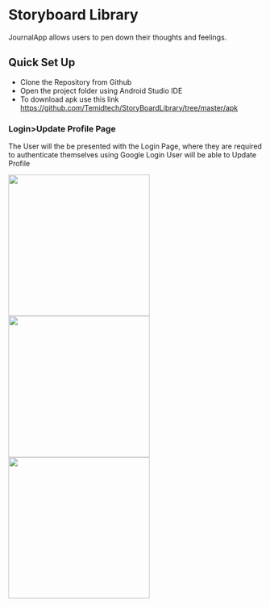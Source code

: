 
# Storyboard Library 
JournalApp allows users to pen down their thoughts and feelings.
## Quick Set Up
* Clone the Repository from Github
* Open the project folder using Android Studio IDE
* To download apk use this link https://github.com/Temidtech/StoryBoardLibrary/tree/master/apk

### Login>Update Profile Page
The User will the be presented with the Login Page, where they are required to authenticate themselves using Google Login
User will be able to Update Profile

<img src="https://github.com/Temidtech/StoryBoardLibrary/blob/master/screenshots/storyboard.gif" width="280"/>   <img src="https://github.com/Temidtech/StoryBoardLibrary/blob/master/screenshots/Screenshot_1532004717.png" width="280"/> 
 <img src="https://github.com/Temidtech/StoryBoardLibrary/blob/master/screenshots/Screenshot_1532004720.png" width="280"/> 
